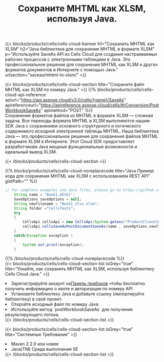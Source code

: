 ﻿---
title:  Сохраните MHTML как XLSM, используя Java.
description:  Использование Aspose.Cells Cloud SDK for Java для сохранения файла формата MHTML как файла формата XLSM.
kwords: Excel, Save MHTML as XLSM, REST, Java
howto: How to save MHTML as XLSM using Aspose.Cells Cloud Java library.
---
{{< blocks/products/cells/cells-cloud-banner h1="Сохранить MHTML как XLSM" h2="Java библиотека для сохранения MHTML в формате XLSM" p="Используйте SaveAs API из Cells Cloud для создания настраиваемых рабочих процессов с электронными таблицами в Java. Это профессиональное решение для сохранения MHTML как XLSM и других форматов документов в Интернете с помощью Java." urlsection="saveas/mhtml-to-xlsm/" >}}

{{< blocks/products/cells/cells-cloud-section title="Сохраните файл MHTML как XLSM по номеру Java." >}}
{{% blocks/products/cells/cells-cloud-api-reference apiurl="https://api.aspose.cloud/v3.0/cells/{name}/SaveAs" apireferenceurl="https://apireference.aspose.cloud/cells/#/Conversion/PostWorkbookSaveAs" apimethod="POST" %}}
<br/>
Сохранение форматов файлов из MHTML в формате XLSM — сложная задача. Все переходы формата MHTML в XLSM выполняются нашим SDK Java с сохранением основного структурного и логического содержимого исходной электронной таблицы MHTML. Наша библиотека Java — это профессиональное решение для сохранения файлов MHTML в формате XLSM в Интернете. Этот Cloud SDK предоставляет разработчикам Java мощные функциональные возможности и идеальный вывод XLSM.

{{< /blocks/products/cells/cells-cloud-section >}}

{{% blocks/products/cells/cells-cloud-noreplacecode title="Java Пример кода для сохранения MHTML как XLSM с использованием REST API" gistPath="" %}}
  
```java
// For complete examples and data files, please go to https://github.com/aspose-cells-cloud/aspose-cells-cloud-java/
    String name = "Book1.mhtml";
    SaveOptions saveOptions = null;
    String newfilename = "Book1_xlsx.xlsm";
    String folder ="CellsTests";
    try 
    {
        CellsApi cellsApi = new CellsApi(System.getenv("ProductClientId"), System.getenv("ProductClientSecret"));
        cellsApi.cellsSaveAsPostDocumentSaveAs(name , saveOptions,newfilename,false,false,folder,null,null,null,true);                       
    }
    catch(Exception exception )
    {
        System.out.print(exception);
    }
```
  
{{% /blocks/products/cells/cells-cloud-noreplacecode %}}
<br/>
{{< blocks/products/cells/cells-cloud-section-list isGrey="true" title="Узнайте, как сохранить MHTML как XLSM, используя библиотеку Cells Cloud Java." >}}
<li> Зарегистрируйте аккаунт на<a href="https://dashboard.aspose.cloud/">Панель приборов</a> чтобы бесплатно получить информацию о квоте и авторизации по номеру API</li>
<li>Установите библиотеку Java и добавьте ссылку (импортируйте библиотеку) в свой проект.</li>
<li>Откройте исходный файл по номеру Java.</li>
<li>Используйте метод `postWorkbookSaveAs` для получения результирующего потока.</li>
{{< /blocks/products/cells/cells-cloud-section-list >}}

{{< blocks/products/cells/cells-cloud-section-list isGrey="true" title="Системные Требования" >}}
<li>Maven 2.2.0 или новее</li>
<li>Java(TM) Среда выполнения SE</li>
{{< /blocks/products/cells/cells-cloud-section-list >}}
